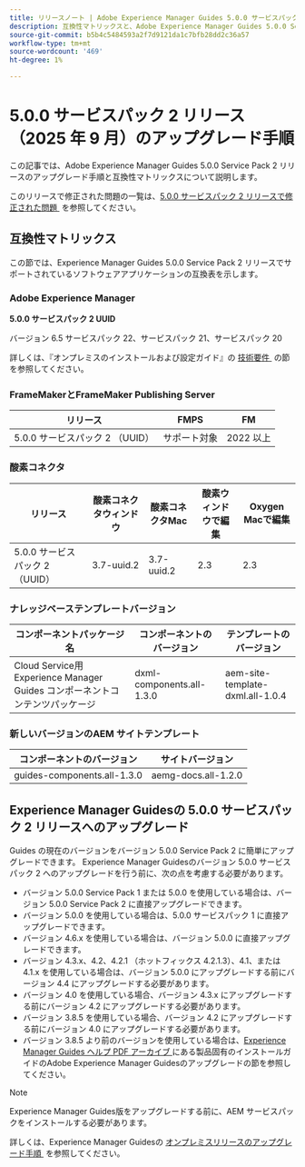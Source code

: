 ```yaml
---
title: リリースノート | Adobe Experience Manager Guides 5.0.0 サービスパック 2 リリースのアップグレード手順
description: 互換性マトリックスと、Adobe Experience Manager Guides 5.0.0 Service Pack 2 リリースへのアップグレード方法について説明します。
source-git-commit: b5b4c5484593a2f7d9121da1c7bfb28dd2c36a57
workflow-type: tm+mt
source-wordcount: '469'
ht-degree: 1%

---
```


# 5.0.0 サービスパック 2 リリース（2025 年 9 月）のアップグレード手順

この記事では、Adobe Experience Manager Guides 5.0.0 Service Pack 2 リリースのアップグレード手順と互換性マトリックスについて説明します。

このリリースで修正された問題の一覧は、[5.0.0 サービスパック 2 リリースで修正された問題 &#x200B;](../release-info/fixed-issues-5-0-0-sp2.md) を参照してください。

## 互換性マトリックス

この節では、Experience Manager Guides 5.0.0 Service Pack 2 リリースでサポートされているソフトウェアアプリケーションの互換表を示します。

### Adobe Experience Manager

**5.0.0 サービスパック 2 UUID**

バージョン 6.5 サービスパック 22、サービスパック 21、サービスパック 20

詳しくは、『オンプレミスのインストールおよび設定ガイド』の [&#x200B; 技術要件 &#x200B;](../install-guide/download-install-technical-requirements.md) の節を参照してください。

### FrameMakerとFrameMaker Publishing Server

| リリース | FMPS | FM |
| --- | --- | --- |
| 5.0.0 サービスパック 2 （UUID） | サポート対象 | 2022 以上 |

### 酸素コネクタ

| リリース | 酸素コネクタウィンドウ | 酸素コネクタMac | 酸素ウィンドウで編集 | Oxygen Macで編集 |
| --- | --- | --- |--- |--- |
| 5.0.0 サービスパック 2 （UUID） | 3.7-uuid.2 | 3.7-uuid.2 | 2.3 | 2.3 |

### ナレッジベーステンプレートバージョン

| コンポーネントパッケージ名 | コンポーネントのバージョン | テンプレートのバージョン |
|---|---|---|
| Cloud Service用Experience Manager Guides コンポーネントコンテンツパッケージ | dxml-components.all-1.3.0 | aem-site-template-dxml.all-1.0.4 |

### 新しいバージョンのAEM サイトテンプレート


| コンポーネントのバージョン | サイトバージョン |
|---|---|
| guides-components.all-1.3.0 | aemg-docs.all-1.2.0 |


## Experience Manager Guidesの 5.0.0 サービスパック 2 リリースへのアップグレード

Guides の現在のバージョンをバージョン 5.0.0 Service Pack 2 に簡単にアップグレードできます。 Experience Manager Guidesのバージョン 5.0.0 サービスパック 2 へのアップグレードを行う前に、次の点を考慮する必要があります。

- バージョン 5.0.0 Service Pack 1 または 5.0.0 を使用している場合は、バージョン 5.0.0 Service Pack 2 に直接アップグレードできます。
- バージョン 5.0.0 を使用している場合は、5.0.0 サービスパック 1 に直接アップグレードできます。
- バージョン 4.6.x を使用している場合は、バージョン 5.0.0 に直接アップグレードできます。
- バージョン 4.3.x、4.2、4.2.1 （ホットフィックス 4.2.1.3）、4.1、または 4.1.x を使用している場合は、バージョン 5.0.0 にアップグレードする前にバージョン 4.4 にアップグレードする必要があります。
- バージョン 4.0 を使用している場合、バージョン 4.3.x にアップグレードする前にバージョン 4.2 にアップグレードする必要があります。
- バージョン 3.8.5 を使用している場合、バージョン 4.2 にアップグレードする前にバージョン 4.0 にアップグレードする必要があります。
- バージョン 3.8.5 より前のバージョンを使用している場合は、[Experience Manager Guides ヘルプ PDF アーカイブ &#x200B;](https://helpx.adobe.com/jp/xml-documentation-for-experience-manager/archive.html) にある製品固有のインストールガイドのAdobe Experience Manager Guidesのアップグレードの節を参照してください。

>[!NOTE]
>
>Experience Manager Guides版をアップグレードする前に、AEM サービスパックをインストールする必要があります。

詳しくは、Experience Manager Guidesの [&#x200B; オンプレミスリリースのアップグレード手順 &#x200B;](../install-guide/upgrade-xml-documentation.md) を参照してください。
